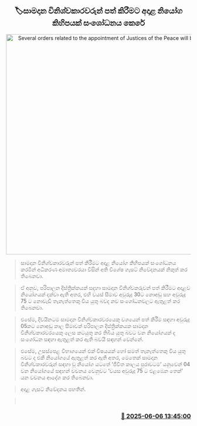 <p align='center'><b><h2 align='center' title='Several orders related to the appointment of Justices of the Peace will be amended'>🏷සාමදාන විනිශ්වකාරවරුන් පත් කිරීමට අදාළ නියෝග කිහිපයක් සංශෝධනය කෙරේ</h2></b></p>
<p align='center'><img src='https://helakuru.sgp1.cdn.digitaloceanspaces.com/esana/images/lib/jastis-new.jpg' width='600' alt='Several orders related to the appointment of Justices of the Peace will be amended'></p>

> සාමදාන විනිශ්වකාරවරුන් පත් කිරීමට අදාළ නියෝග කිහිපයක් සංශෝධනය කරමින් අධිකරණ අමාත්‍යවරයා විසින් අති විශේෂ ගැසට් නිවේදනයක් නිකුත් කර තිබෙනවා.

> ඒ අනුව, පරිපාලන දිස්ත්‍රික්කයක් සදහා සාමදාන විනිශ්චකරුවන් පත් කිරීමට අදාළව නියෝගයක් දක්වා ඇති අතර, එහි වයස් සීමාව අවුරුදු 30ට නොඅඩු සහ අවුරුදු 75 ට නොවැඩි තැනැත්තෙකු විය යුතු බවද නව සංශෝධනවලට ඇතුළත් කර තිබෙනවා.

> එසේම, දිවයිනටම සාමදාන විනිශ්චකාරවරයෙකු වශයෙන් පත් කිරීම සඳහා අවුරුදු 05කට නොඅඩු කාල සීමාවක් පරිපාලන දිස්ත්‍රික්කයක සාමදාන විනිශ්චකාරවරයෙකු ලෙස කටයුතු කර තිබිය යුතු බවට වන නියෝගයක් ද සංශෝධන සඳහා ඇතුළත් කර ඇති බවයි සඳහන් වෙන්නේ.

> එසේම, උසස්පෙළ විභාගයෙන් එක් විෂයයක් හෝ සමත් තැනැත්තෙකු විය යුතු බවට ද එකී නියෝගයේ ඇතුළත් කර ඇති අතර, මෙතෙක් සාමදාන විනිශ්චකාරවරුන් සඳහා වූ නියෝග යටතේ ‘ජීවිත කාලය පුරාවටම’ යනුවෙන් 04 වන නියෝගයේ සඳහන් වචනය වෙනුවට ‘වයස අවුරුදු 75 ට එළඹෙන තෙක්’ යන වචනය ආදේශ කර තිබෙනවා.

> අදාළ ගැසට් නිවේදනය පහතින්.

>  



<h3 align='right'><a href='https://www.helakuru.lk/esana/p/110777/'>📅 2025-06-06 13:45:00</a></h3>
